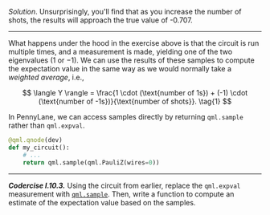 *Solution*. Unsurprisingly, you'll find that as you increase the number of
 shots, the results will approach the true value of -0.707.

---

What happens under the hood in the exercise above is that the circuit is run
multiple times, and a measurement is made, yielding one of the two eigenvalues
($1$ or $-1$). We can use the results of these samples to compute the
expectation value in the same way as we would normally take a *weighted
average*, i.e.,

$$
\langle Y \rangle = \frac{1 \cdot (\text{number of 1s}) + (-1) \cdot (\text{number of -1s})}{\text{number of shots}}. \tag{1}
$$

In PennyLane, we can access samples directly by returning `qml.sample`
rather than `qml.expval`.

```python
@qml.qnode(dev)
def my_circuit():
    # ...    
    return qml.sample(qml.PauliZ(wires=0))
```

---

***Codercise I.10.3.*** Using the circuit from earlier, replace the `qml.expval`
   measurement with [`qml.sample`](https://docs.pennylane.ai/en/stable/code/api/pennylane.sample.html). Then, write a function to compute an estimate of the
   expectation value based on the samples.